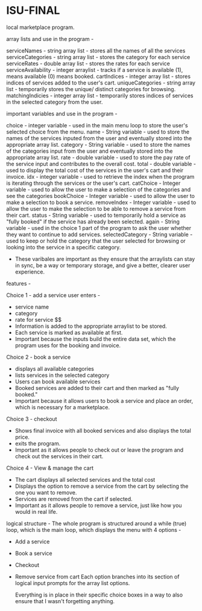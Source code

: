 # ISU-FINAL
local marketplace program. 

array lists and use in the program - 

serviceNames - string array list - stores all the names of all the services 
serviceCategories - string array list - stores the category for each service 
serviceRates - double array list - stores the rates for each service
serviceAvailability - integer arraylist  - tracks if a service is available (1), means available (0) means booked.
cartIndices - integer array list - stores indices of services added to the user's cart. 
uniqueCategories - string array list - temporarily stores the unique/ distinct categories for browsing. 
matchingIndicies - integer array list  - temporarily stores indices of services in the selected category from the user. 

important variables and use in the program - 

 choice - integer variable - used in the main menu loop to store the user's selected choice from the menu. 
 name - String variable - used to store the names of the services inputed from the user and eventually stored into the appropriate array list. 
 category - String variable - used to store the names of the categories input from the user and eventually stored into the appropriate array list. 
 rate - double variable - used to store the pay rate of the service input and contributes to the overall cost. 
 total - double variable - used to display the total cost of the services in the user's cart and their invoice. 
 idx - integer variable - used to retrieve the index when the program is iterating through the services or the user's cart. 
 catChoice - Integer variable - used to allow the user to make a selection of the categories and see the categories 
 bookChoice - Integer variable - used to allow the user to make a selection to book a service. 
 removeIndex - Integer variable - used to allow the user to make the selection to be able to remove a service from their cart. 
 status - String variable - used to temporarily hold a service as "fully booked" if the service has already been selected. 
 again - String variable - used in the choice 1 part of the program to ask the user whether they want to continue to add services. 
 selectedCategory - String variable - used to keep or hold the category that the user selected for browsing or looking into the service in a specific category. 
 - These varibales are important as they ensure that the arraylists can stay in sync, be a way or temporary storage,  and give a better, clearer user experience. 
 
features - 

Choice 1 - add a service 
user enters - 
- service name 
- category
- rate for service $$
- Information is added to the appropriate arraylist to be stored.
- Each service is marked as available at first.
- Important because the inputs build the entire data set, which the program uses for the booking and invoice. 

Choice 2 - book a service 
- displays all available categories
- lists services in the selected category
- Users can book available services
- Booked services are added to their cart and then marked as "fully booked."
- Important because it allows users to book a service and place an order, which is necessary for a marketplace.  

Choice 3 - checkout
- Shows final invoice with all booked services and also displays the total price.
- exits the program.
- Important as it allows people to check out or leave the program and check out the services in their cart. 
 
Choice 4 - View & manage the cart
- The cart displays all selected services and the total cost
- Displays the option to remove a service from the cart by selecting the one you want to remove.
- Services are removed from the cart if selected.
- Important as it allows people to remove a service, just like how you would in real life. 

logical structure - 
The whole program is structured around a while (true) loop, which is the main loop, which displays the menu with 4 options - 
- Add a service
- Book a service
- Checkout
- Remove service from cart
  Each option branches into its section of logical input prompts for the array list options.

  Everything is in place in their specific choice boxes in a way to also ensure that I wasn't forgetting anything. 




